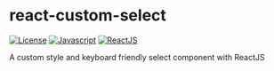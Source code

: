 # react-custom-select

[![License](https://img.shields.io/badge/license-MIT-blue.svg?maxAge=2592000)](https://opensource.org/licenses/MIT)
[![Javascript](https://img.shields.io/badge/ES-6%2B-ff69b4.svg)](https://www.ecma-international.org/ecma-262/6.0/)
[![ReactJS](https://img.shields.io/badge/ReactJS-%5E16.8.6-orange.svg)](https://reactjs.org/)

A custom style and keyboard friendly select component with ReactJS
